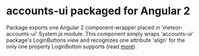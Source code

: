 # accounts-ui packaged for Angular 2
Package exports one Angular 2 component-wrapper placed in 'meteor-accounts-ui' System.js module.
This component simply wraps  'accounts-ui' package's LoginButtons view and recognizes one attribute 'align' for the only one property LoginButton supports (read [more](https://atmospherejs.com/meteor/accounts-ui)).
